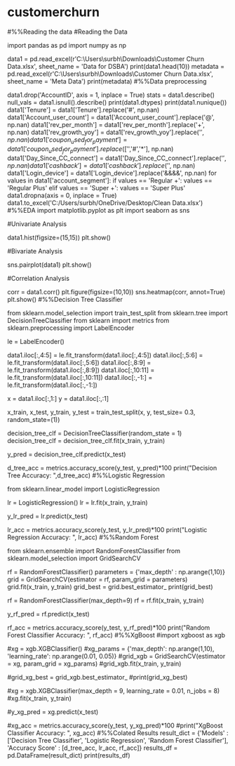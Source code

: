 # customerchurn

#%%Reading the data
#Reading the Data

import pandas as pd
import numpy as np

data1 = pd.read_excel(r'C:\Users\surbh\Downloads\Customer Churn Data.xlsx', sheet_name = 'Data for DSBA')
print(data1.head(10))
metadata = pd.read_excel(r'C:\Users\surbh\Downloads\Customer Churn Data.xlsx', sheet_name = 'Meta Data')
print(metadata)
#%%Data preprocessing

data1.drop('AccountID', axis = 1, inplace = True)
stats = data1.describe()
null_vals = data1.isnull().describe()
print(data1.dtypes)
print(data1.nunique())
data1['Tenure'] = data1['Tenure'].replace('#', np.nan)
data1['Account_user_count'] = data1['Account_user_count'].replace('@', np.nan)
data1['rev_per_month'] = data1['rev_per_month'].replace('+', np.nan)
data1['rev_growth_yoy'] = data1['rev_growth_yoy'].replace('$', np.nan)
data1['coupon_used_for_payment'] = data1['coupon_used_for_payment'].replace(['$','#','*'], np.nan)
data1['Day_Since_CC_connect'] = data1['Day_Since_CC_connect'].replace('$', np.nan)
data1['cashback'] = data1['cashback'].replace('$', np.nan)
data1['Login_device'] = data1['Login_device'].replace('&&&&', np.nan)
for values in data1['account_segment']:
    if values == 'Regular +':
        values == 'Regular Plus'
    elif values == 'Super +':
        values == 'Super Plus'
data1.dropna(axis = 0, inplace = True)
data1.to_excel('C:/Users/surbh/OneDrive/Desktop/Clean Data.xlsx')
#%%EDA
import matplotlib.pyplot as plt
import seaborn as sns

#Univariate Analysis

data1.hist(figsize=(15,15))
plt.show()

#Bivariate Analysis

sns.pairplot(data1)
plt.show()

#Correlation Analysis

corr = data1.corr()
plt.figure(figsize=(10,10))
sns.heatmap(corr, annot=True)
plt.show()
#%%Decision Tree Classifier

from sklearn.model_selection import train_test_split
from sklearn.tree import DecisionTreeClassifier
from sklearn import metrics
from sklearn.preprocessing import LabelEncoder

le = LabelEncoder()

data1.iloc[:,4:5] = le.fit_transform(data1.iloc[:,4:5])
data1.iloc[:,5:6] = le.fit_transform(data1.iloc[:,5:6])
data1.iloc[:,8:9] = le.fit_transform(data1.iloc[:,8:9])
data1.iloc[:,10:11] = le.fit_transform(data1.iloc[:,10:11])
data1.iloc[:,-1:] = le.fit_transform(data1.iloc[:,-1:])

x = data1.iloc[:,1:]
y = data1.iloc[:,:1] 

x_train, x_test, y_train, y_test = train_test_split(x, y, test_size= 0.3, random_state=(1))

decision_tree_clf = DecisionTreeClassifier(random_state = 1)
decision_tree_clf = decision_tree_clf.fit(x_train, y_train)

y_pred = decision_tree_clf.predict(x_test)

d_tree_acc = metrics.accuracy_score(y_test, y_pred)*100
print("Decision Tree Accuracy: ",d_tree_acc)
#%%Logistic Regression

from sklearn.linear_model import LogisticRegression

lr = LogisticRegression()
lr = lr.fit(x_train, y_train)

y_lr_pred = lr.predict(x_test)

lr_acc = metrics.accuracy_score(y_test, y_lr_pred)*100
print("Logistic Regression Accuracy: ", lr_acc)
#%%Random Forest

from sklearn.ensemble import RandomForestClassifier
from sklearn.model_selection import GridSearchCV

rf = RandomForestClassifier()
parameters = {'max_depth' : np.arange(1,10)}
grid = GridSearchCV(estimator = rf, param_grid = parameters)
grid.fit(x_train, y_train)
grid_best = grid.best_estimator_
print(grid_best)

rf = RandomForestClassifier(max_depth=9)
rf = rf.fit(x_train, y_train)

y_rf_pred = rf.predict(x_test)

rf_acc = metrics.accuracy_score(y_test, y_rf_pred)*100
print("Random Forest Classifier Accuracy: ", rf_acc)
#%%XgBoost
#import xgboost as xgb

#xg = xgb.XGBClassifier()
#xg_params = {'max_depth': np.arange(1,10), 'learning_rate': np.arange(0.01, 0.05)}
#grid_xgb = GridSearchCV(estimator = xg, param_grid = xg_params)
#grid_xgb.fit(x_train, y_train)

#grid_xg_best = grid_xgb.best_estimator_
#print(grid_xg_best)

#xg = xgb.XGBClassifier(max_depth = 9, learning_rate = 0.01, n_jobs = 8)
#xg.fit(x_train, y_train)

#y_xg_pred = xg.predict(x_test)

#xg_acc = metrics.accuracy_score(y_test, y_xg_pred)*100
#print("XgBoost Classifier Accuracy: ", xg_acc)
#%%Colated Results
result_dict = {'Models' : ['Decision Tree Classifier', 'Logistic Regression', 'Random Forest Classifier'], 
               'Accuracy Score' : [d_tree_acc, lr_acc, rf_acc]}
results_df = pd.DataFrame(result_dict)
print(results_df)
